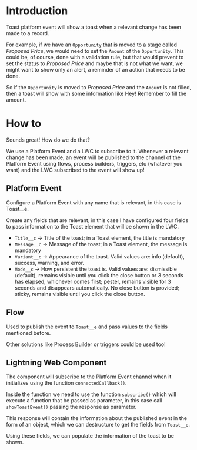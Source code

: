 # Introduction
Toast platform event will show a toast when a relevant change has been made to a record.

For example, if we have an `Opportunity` that is moved to a stage called *Proposed Price*, we would need to set the `Amount` of the `Opportunity`. This could be, of course, done with a validation rule, but that would prevent to set the status to *Proposed Price* and maybe that is not what we want, we might want to show only an alert, a reminder of an action that needs to be done.

So if the `Opportunity` is moved to *Proposed Price* and the `Amount` is not filled, then a toast will show with some information like Hey! Remember to fill the amount.

# How to

Sounds great! How do we do that?

We use a Platform Event and a LWC to subscribe to it. Whenever a relevant change has been made, an event will be published to the channel of the Platform Event using flows, process builders, triggers, etc (whatever you want) and the LWC subscribed to the event will show up!

## Platform Event

Configure a Platform Event with any name that is relevant, in this case is Toast__e.

Create any fields that are relevant, in this case I have configured four fields to pass information to the Toast element that will be shown in the LWC.

- `Title__c` → Title of the toast; in a Toast element, the title is mandatory
- `Message__c` → Message of the toast; in a Toast element, the message is mandatory
- `Variant__c` → Appearance of the toast. Valid values are: info (default), success, warning, and error.
- `Mode__c` → How persistent the toast is. Valid values are: dismissible (default), remains visible until you click the close button or 3 seconds has elapsed, whichever comes first; pester, remains visible for 3 seconds and disappears automatically. No close button is provided; sticky, remains visible until you click the close button.

## Flow

Used to publish the event to `Toast__e` and pass values to the fields mentioned before. 

Other solutions like Process Builder or triggers could be used too!

## Lightning Web Component

The component will subscribe to the Platform Event channel when it initializes using the function `connectedCallback()`.

Inside the function we need to use the function `subscribe()` which will execute a function that be passed as parameter, in this case call `showToastEvent()` passing the response as parameter.

This response will contain the information about the published event in the form of an object, which we can destructure to get the fields from `Toast__e`.

Using these fields, we can populate the information of the toast to be shown.